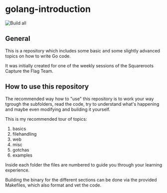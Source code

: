 # golang-introduction

![Build all](https://github.com/dhach/golang-introduction/workflows/Build%20all/badge.svg)

## General

This is a repository which includes some basic and some slightly advanced topics on how to write Go code.

It was initially created for one of the weekly sessions of the Squareroots Capture the Flag Team.

## How to use this repository

The recommended way how to "use" this repository is to work your way tgrough the subfolders, read the code, try to understand what's happening and maybe even modifying and building it yourself.

This is my recommended tour of topics:

1. basics
2. filehandling
3. web
4. misc
5. gotchas
6. examples

Inside each folder the files are numbered to guide you through your learning experience.

Building the binary for the different sections can be done via the provided Makefiles, which also format and vet the code.
